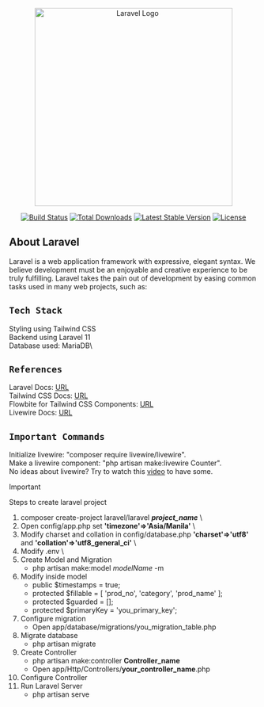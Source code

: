 <p align="center"><a href="https://laravel.com" target="_blank"><img src="https://raw.githubusercontent.com/laravel/art/master/logo-lockup/5%20SVG/2%20CMYK/1%20Full%20Color/laravel-logolockup-cmyk-red.svg" width="400" alt="Laravel Logo"></a></p>

<p align="center">
<a href="https://github.com/laravel/framework/actions"><img src="https://github.com/laravel/framework/workflows/tests/badge.svg" alt="Build Status"></a>
<a href="https://packagist.org/packages/laravel/framework"><img src="https://img.shields.io/packagist/dt/laravel/framework" alt="Total Downloads"></a>
<a href="https://packagist.org/packages/laravel/framework"><img src="https://img.shields.io/packagist/v/laravel/framework" alt="Latest Stable Version"></a>
<a href="https://packagist.org/packages/laravel/framework"><img src="https://img.shields.io/packagist/l/laravel/framework" alt="License"></a>
</p>

## About Laravel

Laravel is a web application framework with expressive, elegant syntax. We believe development must be an enjoyable and creative experience to be truly fulfilling. Laravel takes the pain out of development by easing common tasks used in many web projects, such as:

## `Tech Stack`

Styling using Tailwind CSS\
Backend using Laravel 11\
Database used: MariaDB\

## `References`

Laravel Docs: [URL](https://laravel.com/docs/11.x)\
Tailwind CSS Docs: [URL](https://tailwindcss.com/docs/font-weight)\
Flowbite for Tailwind CSS Components: [URL](https://flowbite.com/docs/components)\
Livewire Docs: [URL](https://livewire.laravel.com/docs)

## `Important Commands`

Initialize livewire: "composer require livewire/livewire".\
Make a livewire component: "php artisan make:livewire Counter".\
No ideas about livewire? Try to watch this [video](https://www.youtube.com/watch?v=hL7sVFSkph8) to have some.

> [!IMPORTANT]
> Steps to create laravel project

1. composer create-project laravel/laravel **_project_name_** \
2. Open config/app.php set **'timezone'=>'Asia/Manila'** \
3. Modify charset and collation in config/database.php **'charset'=>'utf8'** and **'collation'=>'utf8_general_ci'** \
4. Modify .env \
5. Create Model and Migration
    - php artisan make:model _modelName_ -m
6. Modify inside model
    - public $timestamps = true; 
    - protected $fillable = [
        'prod_no',
        'category',
        'prod_name'
    ]; 
    - protected $guarded = [];
    - protected $primaryKey = 'you_primary_key';
7. Configure migration 
    - Open app/database/migrations/you_migration_table.php
8. Migrate database
    - php artisan migrate
9. Create Controller
    - php artisan make:controller **Controller_name**
    - Open app/Http/Controllers/**your_controller_name**.php
10. Configure Controller
11. Run Laravel Server
    - php artisan serve